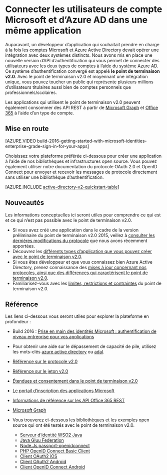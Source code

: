 <properties
	pageTitle="Vue d’ensemble du modèle d’application v2.0 | Microsoft Azure"
	description="Introduction à la création d’applications avec une connexion de compte Microsoft et Azure Active Directory."
	services="active-directory"
	documentationCenter=""
	authors="dstrockis"
	manager="mbaldwin"
	editor=""/>

<tags
	ms.service="active-directory"
	ms.workload="identity"
	ms.tgt_pltfrm="na"
	ms.devlang="na"
	ms.topic="article"
	ms.date="09/16/2016"
	ms.author="dastrock"/>

# Connecter les utilisateurs de compte Microsoft et d’Azure AD dans une même application

Auparavant, un développeur d’application qui souhaitait prendre en charge à la fois les comptes Microsoft et Azure Active Directory devait opérer une intégration avec deux systèmes distincts. Nous avons mis en place une nouvelle version d’API d’authentification qui vous permet de connecter des utilisateurs avec les deux types de comptes à l’aide du système Azure AD. Ce système d’authentification convergé est appelé **le point de terminaison v2.0**. Avec le point de terminaison v2.0 et moyennant une intégration unique, vous pouvez toucher un public qui représente plusieurs millions d’utilisateurs titulaires aussi bien de comptes personnels que professionnels/scolaires.

Les applications qui utilisent le point de terminaison v2.0 peuvent également consommer des API REST à partir de [Microsoft Graph](https://graph.microsoft.io) et [Office 365](https://msdn.microsoft.com/office/office365/howto/authenticate-Office-365-APIs-using-v2) à l’aide d’un type de compte.

<!-- For a quick introduction to the v2.0 endpoint, please view the [Getting Started with Microsoft Identities: Enterprise Grade Sign In For Your Apps](https://azure.microsoft.com/documentation/videos/build-2016-getting-started-with-microsoft-identities-enterprise-grade-sign-in-for-your-apps/) video. -->

## Mise en route
[AZURE.VIDEO build-2016-getting-started-with-microsoft-identities-enterprise-grade-sign-in-for-your-apps]

Choisissez votre plateforme préférée ci-dessous pour créer une application à l’aide de nos bibliothèques et infrastructures open source. Vous pouvez également utiliser notre documentation du protocole OAuth 2.0 et OpenID Connect pour envoyer et recevoir les messages de protocole directement sans utiliser une bibliothèque d’authentification.

<!-- TODO: Finalize this table  -->
[AZURE.INCLUDE [active-directory-v2-quickstart-table](../../includes/active-directory-v2-quickstart-table.md)]

## Nouveautés
Les informations conceptuelles ici seront utiles pour comprendre ce qui est et ce qui n’est pas possible avec le point de terminaison v2.0.

- Si vous avez créé une application dans le cadre de la version préliminaire du point de terminaison v2.0 2015, veillez à [consulter les dernières modifications du protocole](active-directory-v2-preview-oidc-changes.md) que nous avons récemment apportées.
- Découvrez les [différents types d’application que vous pouvez créer avec le point de terminaison v2.0](active-directory-v2-flows.md).
- Si vous êtes développeur et que vous connaissez bien Azure Active Directory, prenez connaissance des [mises à jour concernant nos protocoles, ainsi que des différences qui caractérisent le point de terminaison v2.0](active-directory-v2-compare.md).
- Familiarisez-vous avec les [limites, restrictions et contraintes](active-directory-v2-limitations.md) du point de terminaison v2.0.

## Référence
Les liens ci-dessous vous seront utiles pour explorer la plateforme en profondeur :

- Build 2016 : [Prise en main des identités Microsoft : authentification de niveau entreprise pour vos applications](https://azure.microsoft.com/documentation/videos/build-2016-getting-started-with-microsoft-identities-enterprise-grade-sign-in-for-your-apps/)
- Pour obtenir une aide sur le dépassement de capacité de pile, utilisez les mots-clés [azure active directory](http://stackoverflow.com/questions/tagged/azure-active-directory) ou [adal](http://stackoverflow.com/questions/tagged/adal).
- [Référence sur le protocole v2.0](active-directory-v2-protocols.md)
- [Référence sur le jeton v2.0](active-directory-v2-tokens.md)
- [Étendues et consentement dans le point de terminaison v2.0](active-directory-v2-scopes.md)
- [Le portail d’inscription des applications Microsoft](https://apps.dev.microsoft.com)
- [Informations de référence sur les API Office 365 REST](https://msdn.microsoft.com/office/office365/howto/authenticate-Office-365-APIs-using-v2)
- [Microsoft Graph](https://graph.microsoft.io)
- Vous trouverez ci-dessous les bibliothèques et les exemples open source qui ont été testés avec le point de terminaison v2.0.

  - [Serveur d’identité WSO2 Java](https://docs.wso2.com/display/IS500/Introducing+the+Identity+Server)
  - [Java Gluu Federation](https://github.com/GluuFederation/oxAuth)
  - [Node.Js passport-openidconnect](https://www.npmjs.com/package/passport-openidconnect)
  - [PHP OpenID Connect Basic Client](https://github.com/jumbojett/OpenID-Connect-PHP)
  - [Client OAuth2 iOS](https://github.com/nxtbgthng/OAuth2Client)
  - [Client OAuth2 Android](https://github.com/wuman/android-oauth-client)
  - [Client OpenID Connect Android](https://github.com/kalemontes/OIDCAndroidLib)

<!---HONumber=AcomDC_0921_2016-->